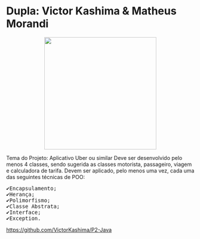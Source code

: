 <h1>Dupla: Victor Kashima & Matheus Morandi</h1>

<div align="center"><img src="https://imgs.search.brave.com/Tc9KpUkgroA26kwaxtk9lj53-R8QDQ0KveCT_b3J8cE/rs:fit:894:894:1/g:ce/aHR0cHM6Ly9wcmUw/MC5kZXZpYW50YXJ0/Lm5ldC81ZTcwL3Ro/L3ByZS9mLzIwMTYv/MjY5L2YvOS9qYXZh/X2ljb25fZmxhdF9i/eV9kZXJ0b2t1ci1k/ODJzeThwLnBuZw" width="300px" height="300px" ></div>

Tema do Projeto: Aplicativo Uber ou similar
Deve ser desenvolvido pelo menos 4 classes, sendo sugerida as classes motorista, passageiro, viagem e calculadora de tarifa.
Devem ser aplicado, pelo menos uma vez, cada uma das seguintes técnicas de POO:

<pre>
✔️Encapsulamento;
✔️Herança;
✔️Polimorfismo;
✔️Classe Abstrata;
✔️Interface;
✔️Exception.
</pre>

https://github.com/VictorKashima/P2-Java
